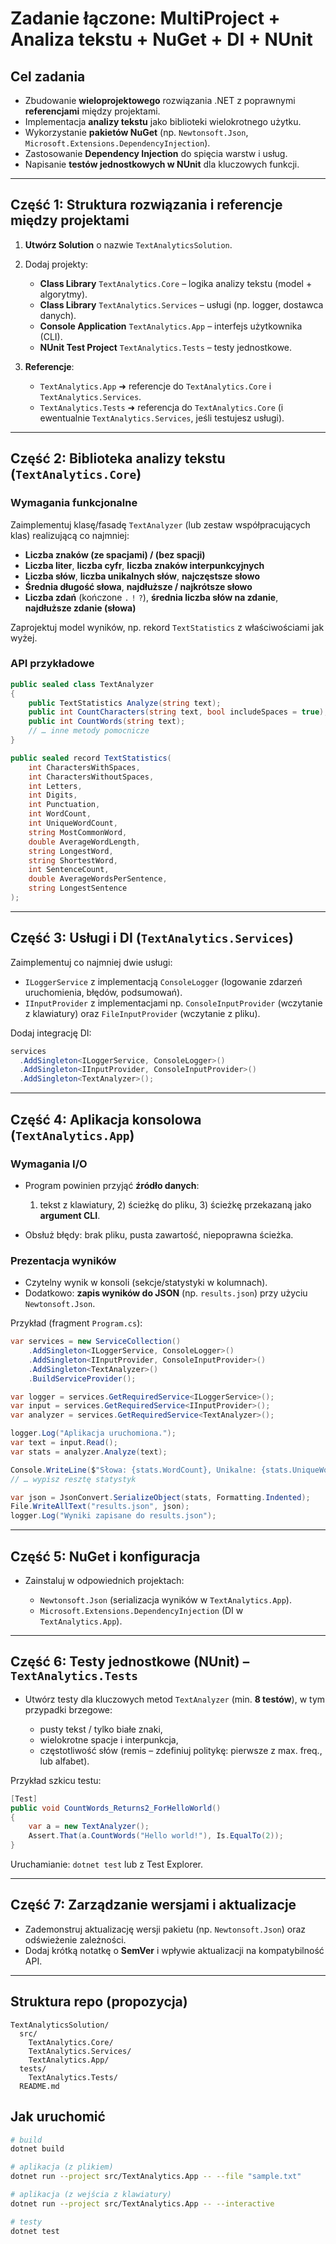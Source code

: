 # Zadanie łączone: **MultiProject + Analiza tekstu + NuGet + DI + NUnit**

## Cel zadania

* Zbudowanie **wieloprojektowego** rozwiązania .NET z poprawnymi **referencjami** między projektami.
* Implementacja **analizy tekstu** jako biblioteki wielokrotnego użytku.
* Wykorzystanie **pakietów NuGet** (np. `Newtonsoft.Json`, `Microsoft.Extensions.DependencyInjection`).
* Zastosowanie **Dependency Injection** do spięcia warstw i usług.
* Napisanie **testów jednostkowych w NUnit** dla kluczowych funkcji.

---

## Część 1: Struktura rozwiązania i referencje między projektami

1. **Utwórz Solution** o nazwie `TextAnalyticsSolution`.
2. Dodaj projekty:

   * **Class Library** `TextAnalytics.Core` – logika analizy tekstu (model + algorytmy).
   * **Class Library** `TextAnalytics.Services` – usługi (np. logger, dostawca danych).
   * **Console Application** `TextAnalytics.App` – interfejs użytkownika (CLI).
   * **NUnit Test Project** `TextAnalytics.Tests` – testy jednostkowe.
3. **Referencje**:

   * `TextAnalytics.App` ➜ referencje do `TextAnalytics.Core` i `TextAnalytics.Services`.
   * `TextAnalytics.Tests` ➜ referencja do `TextAnalytics.Core` (i ewentualnie `TextAnalytics.Services`, jeśli testujesz usługi).

---

## Część 2: Biblioteka analizy tekstu (`TextAnalytics.Core`)

### Wymagania funkcjonalne

Zaimplementuj klasę/fasadę `TextAnalyzer` (lub zestaw współpracujących klas) realizującą co najmniej:

* **Liczba znaków (ze spacjami) / (bez spacji)**
* **Liczba liter**, **liczba cyfr**, **liczba znaków interpunkcyjnych**
* **Liczba słów**, **liczba unikalnych słów**, **najczęstsze słowo**
* **Średnia długość słowa**, **najdłuższe / najkrótsze słowo**
* **Liczba zdań** (kończone `.` `!` `?`), **średnia liczba słów na zdanie**, **najdłuższe zdanie (słowa)**

Zaprojektuj model wyników, np. rekord `TextStatistics` z właściwościami jak wyżej.

### API przykładowe

```csharp
public sealed class TextAnalyzer
{
    public TextStatistics Analyze(string text);
    public int CountCharacters(string text, bool includeSpaces = true);
    public int CountWords(string text);
    // … inne metody pomocnicze
}

public sealed record TextStatistics(
    int CharactersWithSpaces,
    int CharactersWithoutSpaces,
    int Letters,
    int Digits,
    int Punctuation,
    int WordCount,
    int UniqueWordCount,
    string MostCommonWord,
    double AverageWordLength,
    string LongestWord,
    string ShortestWord,
    int SentenceCount,
    double AverageWordsPerSentence,
    string LongestSentence
);
```

---

## Część 3: Usługi i DI (`TextAnalytics.Services`)

Zaimplementuj co najmniej dwie usługi:

* `ILoggerService` z implementacją `ConsoleLogger` (logowanie zdarzeń uruchomienia, błędów, podsumowań).
* `IInputProvider` z implementacjami np. `ConsoleInputProvider` (wczytanie z klawiatury) oraz `FileInputProvider` (wczytanie z pliku).

Dodaj integrację DI:

```csharp
services
  .AddSingleton<ILoggerService, ConsoleLogger>()
  .AddSingleton<IInputProvider, ConsoleInputProvider>()
  .AddSingleton<TextAnalyzer>();
```

---

## Część 4: Aplikacja konsolowa (`TextAnalytics.App`)

### Wymagania I/O

* Program powinien przyjąć **źródło danych**:

  1. tekst z klawiatury, 2) ścieżkę do pliku, 3) ścieżkę przekazaną jako **argument CLI**.
* Obsłuż błędy: brak pliku, pusta zawartość, niepoprawna ścieżka.

### Prezentacja wyników

* Czytelny wynik w konsoli (sekcje/statystyki w kolumnach).
* Dodatkowo: **zapis wyników do JSON** (np. `results.json`) przy użyciu `Newtonsoft.Json`.

Przykład (fragment `Program.cs`):

```csharp
var services = new ServiceCollection()
    .AddSingleton<ILoggerService, ConsoleLogger>()
    .AddSingleton<IInputProvider, ConsoleInputProvider>()
    .AddSingleton<TextAnalyzer>()
    .BuildServiceProvider();

var logger = services.GetRequiredService<ILoggerService>();
var input = services.GetRequiredService<IInputProvider>();
var analyzer = services.GetRequiredService<TextAnalyzer>();

logger.Log("Aplikacja uruchomiona.");
var text = input.Read();
var stats = analyzer.Analyze(text);

Console.WriteLine($"Słowa: {stats.WordCount}, Unikalne: {stats.UniqueWordCount}");
// … wypisz resztę statystyk

var json = JsonConvert.SerializeObject(stats, Formatting.Indented);
File.WriteAllText("results.json", json);
logger.Log("Wyniki zapisane do results.json");
```

---

## Część 5: NuGet i konfiguracja

* Zainstaluj w odpowiednich projektach:

  * `Newtonsoft.Json` (serializacja wyników w `TextAnalytics.App`).
  * `Microsoft.Extensions.DependencyInjection` (DI w `TextAnalytics.App`).

---

## Część 6: Testy jednostkowe (NUnit) – `TextAnalytics.Tests`

* Utwórz testy dla kluczowych metod `TextAnalyzer` (min. **8 testów**), w tym przypadki brzegowe:

  * pusty tekst / tylko białe znaki,
  * wielokrotne spacje i interpunkcja,
  * częstotliwość słów (remis – zdefiniuj politykę: pierwsze z max. freq., lub alfabet).

Przykład szkicu testu:

```csharp
[Test]
public void CountWords_Returns2_ForHelloWorld()
{
    var a = new TextAnalyzer();
    Assert.That(a.CountWords("Hello world!"), Is.EqualTo(2));
}
```

Uruchamianie: `dotnet test` lub z Test Explorer.

---

## Część 7: Zarządzanie wersjami i aktualizacje

* Zademonstruj aktualizację wersji pakietu (np. `Newtonsoft.Json`) oraz odświeżenie zależności.
* Dodaj krótką notatkę o **SemVer** i wpływie aktualizacji na kompatybilność API.

---

## Struktura repo (propozycja)

```
TextAnalyticsSolution/
  src/
    TextAnalytics.Core/
    TextAnalytics.Services/
    TextAnalytics.App/
  tests/
    TextAnalytics.Tests/
  README.md
```

## Jak uruchomić

```bash
# build
dotnet build

# aplikacja (z plikiem)
dotnet run --project src/TextAnalytics.App -- --file "sample.txt"

# aplikacja (z wejścia z klawiatury)
dotnet run --project src/TextAnalytics.App -- --interactive

# testy
dotnet test
```
